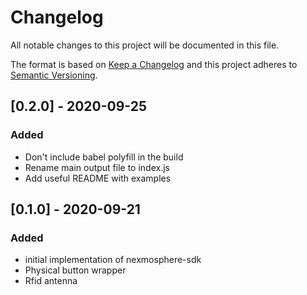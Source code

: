 # Changelog
All notable changes to this project will be documented in this file.

The format is based on [Keep a Changelog](http://keepachangelog.com/en/1.0.0/)
and this project adheres to [Semantic Versioning](http://semver.org/spec/v2.0.0.html).

## [0.2.0] - 2020-09-25
### Added
- Don't include babel polyfill in the build
- Rename main output file to index.js
- Add useful README with examples

## [0.1.0] - 2020-09-21
### Added
- initial implementation of nexmosphere-sdk
- Physical button wrapper
- Rfid antenna
